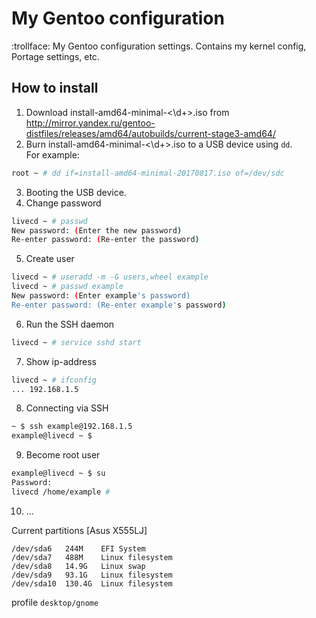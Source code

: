 # My Gentoo configuration

:trollface: My Gentoo configuration settings. Contains my kernel config, Portage settings, etc.

## How to install
1. Download install-amd64-minimal-<\d+>.iso from http://mirror.yandex.ru/gentoo-distfiles/releases/amd64/autobuilds/current-stage3-amd64/
2. Burn install-amd64-minimal-<\d+>.iso to a USB device using `dd`.<br>
For example:<br>
``` bash
root ~ # dd if=install-amd64-minimal-20170817.iso of=/dev/sdc
```
3. Booting the USB device.
4. Change password<br>
``` bash
livecd ~ # passwd
New password: (Enter the new password)
Re-enter password: (Re-enter the password)
```
5. Create user
``` bash
livecd ~ # useradd -m -G users,wheel example
livecd ~ # passwd example
New password: (Enter example's password)
Re-enter password: (Re-enter example's password)
```
6. Run the SSH daemon
``` bash
livecd ~ # service sshd start
```
7. Show ip-address
``` bash
livecd ~ # ifconfig
... 192.168.1.5
```
8. Connecting via SSH
``` bash
~ $ ssh example@192.168.1.5
example@livecd ~ $
```
9. Become root user
``` bash
example@livecd ~ $ su
Password: 
livecd /home/example #
```
10. ...



Current partitions [Asus X555LJ]
```
/dev/sda6   244M    EFI System
/dev/sda7   488M    Linux filesystem
/dev/sda8   14.9G   Linux swap
/dev/sda9   93.1G   Linux filesystem
/dev/sda10  130.4G  Linux filesystem
```

profile `desktop/gnome`
